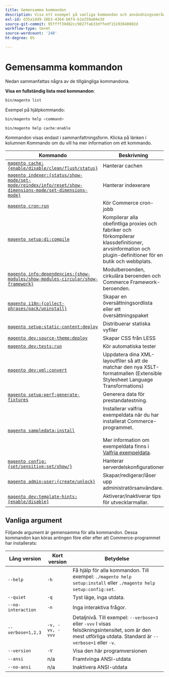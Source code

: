 ```yaml
---
title: Gemensamma kommandon
description: Visa ett exempel på vanliga kommandon och användningsområden för Commerce CLI.
exl-id: d35a1dd9-10b3-4364-b6f4-b1e259a04e3d
source-git-commit: 95ffff39d82cc9027fa633dffedf15193040802d
workflow-type: tm+mt
source-wordcount: '248'
ht-degree: 0%

---
```


# Gemensamma kommandon

Nedan sammanfattas några av de tillgängliga kommandona.

**Visa en fullständig lista med kommandon**:

```bash
bin/magento list
```

Exempel på hjälpkommando:

```bash
bin/magento help <command>
```

```bash
bin/magento help cache:enable
```

Kommandon visas endast i sammanfattningsform. Klicka på länken i kolumnen Kommando om du vill ha mer information om ett kommando.

| Kommando | Beskrivning |
|--- |--- |
| [`magento cache:{enable/disable/clean/flush/status}`](../cli/manage-cache.md) | Hanterar cachen |
| [`magento indexer:{status/show-mode/set-mode/reindex/info/reset/show-dimensions-mode/set-dimensions-mode}`](../cli/manage-indexers.md) | Hanterar indexerare |
| [`magento cron:run`](../cli/configure-cron-jobs.md) | Kör Commerce cron-jobb |
| [`magento setup:di:compile`](../cli/code-compiler.md) | Kompilerar alla obefintliga proxies och fabriker och förkompilerar klassdefinitioner, arvsinformation och plugin-definitioner för en butik och webbplats. |
| [`magento info:dependencies:{show-modules/show-modules-circular/show-framework}`](../cli/dependency-reports.md) | Modulberoenden, cirkulära beroenden och Commerce Framework-beroenden. |
| [`magento i18n:{collect-phrases/pack/uninstall}`](../cli/localization.md) | Skapar en översättningsordlista eller ett översättningspaket |
| [`magento setup:static-content:deploy`](../cli/static-view-file-deployment.md) | Distribuerar statiska vyfiler |
| [`magento dev:source-theme:deploy`](../cli/create-symlinks.md) | Skapar CSS från LESS |
| [`magento dev:tests:run`](../cli/unit-tests.md) | Kör automatiska tester |
| [`magento dev:xml:convert`](../cli/convert-layout-files.md) | Uppdatera dina XML-layoutfiler så att de matchar den nya XSLT-formatmallen (Extensible Stylesheet Language Transformations) |
| [`magento setup:perf:generate-fixtures`](../cli/generate-data.md) | Generera data för prestandatestning. |
| [`magento sampledata:install`](../../installation/sample-data/overview.md) | Installerar valfria exempeldata när du har installerat Commerce-programmet.<br><br>Mer information om exempeldata finns i [Valfria exempeldata](../../installation/sample-data/overview.md). |
| [`magento config:{set/sensitive:set/show/}`](../cli/set-configuration-values.md) | Hanterar serverdelskonfigurationer |
| [`magento admin:user:{create/unlock}`](../../installation/tutorials/admin.md#create-edit-or-unloack-an-administrator-account) | Skapar/redigerar/låser upp administratörsanvändare. |
| [`magento dev:template-hints:{enable/disable}`](https://developer.adobe.com/commerce/frontend-core/guide/themes/debug/) | Aktiverar/inaktiverar tips för utvecklarmallar. |

## Vanliga argument

Följande argument är gemensamma för alla kommandon. Dessa kommandon kan köras antingen före eller efter att Commerce-programmet har installerats:

| Lång version | Kort version | Betydelse |
|--- |--- |--- |
| `--help` | `-h` | Få hjälp för alla kommandon. Till exempel: `./magento help setup:install` eller `./magento help setup:config:set`. |
| `--quiet` | `-q` | Tyst läge, inga utdata. |
| `--no-interaction` | `-n` | Inga interaktiva frågor. |
| `--verbose=1,2,3` | `-v, -vv, -vvv` | Detaljnivå. Till exempel: `--verbose=3` eller `-vvv` I visas felsökningsintensitet, som är den mest utförliga utdata. Standard är `--verbose=1` eller `-v`. |
| `--version` | `-V` | Visa den här programversionen |
| `--ansi` | n/a | Framtvinga ANSI-utdata |
| `--no-ansi` | n/a | Inaktivera ANSI-utdata |

